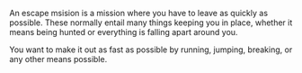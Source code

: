 An escape msision is a mission where you have to leave as quickly as possible. These normally entail many things keeping you in place, whether it means being hunted or everything is falling apart around you.

You want to make it out as fast as possible by running, jumping, breaking, or any other means possible.

